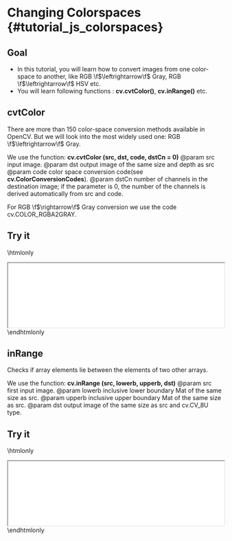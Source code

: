 Changing Colorspaces {#tutorial_js_colorspaces}
====================

Goal
----

-   In this tutorial, you will learn how to convert images from one color-space to another, like
    RGB \f$\leftrightarrow\f$ Gray, RGB \f$\leftrightarrow\f$ HSV etc.
-   You will learn following functions : **cv.cvtColor()**, **cv.inRange()** etc.

cvtColor
--------------------

There are more than 150 color-space conversion methods available in OpenCV. But we will look into
the most widely used one: RGB \f$\leftrightarrow\f$ Gray.

We use the function: **cv.cvtColor (src, dst, code, dstCn = 0)**
@param src    input image.
@param dst    output image of the same size and depth as src
@param code   color space conversion code(see **cv.ColorConversionCodes**).
@param dstCn  number of channels in the destination image; if the parameter is 0, the number of the channels is derived automatically from src and code.

For RGB \f$\rightarrow\f$ Gray conversion we use the code cv.COLOR_RGBA2GRAY.

Try it
------

\htmlonly
<iframe src="js_colorspaces_cvtColor.html" width="100%"
        onload="this.style.height=this.contentDocument.body.scrollHeight +'px';">
</iframe>
\endhtmlonly

inRange
---------------

Checks if array elements lie between the elements of two other arrays.

We use the function: **cv.inRange (src, lowerb, upperb, dst)**
@param src     first input image.
@param lowerb  inclusive lower boundary Mat of the same size as src.
@param upperb  inclusive upper boundary Mat of the same size as src.
@param dst     output image of the same size as src and cv.CV_8U type.

Try it
------

\htmlonly
<iframe src="js_colorspaces_inRange.html" width="100%"
        onload="this.style.height=this.contentDocument.body.scrollHeight +'px';">
</iframe>
\endhtmlonly
